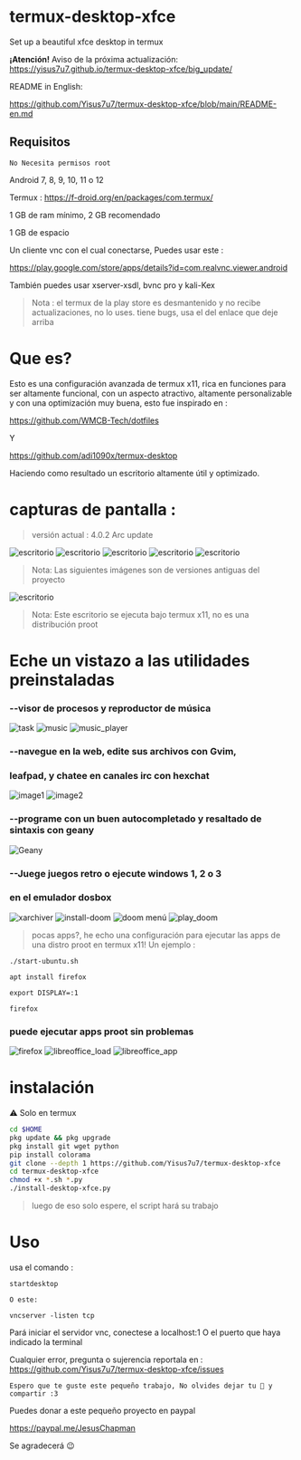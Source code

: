 # termux-desktop-xfce
Set up a beautiful xfce desktop in termux 

**¡Atención!**
Aviso de la próxima actualización:
https://yisus7u7.github.io/termux-desktop-xfce/big_update/

README in English:

https://github.com/Yisus7u7/termux-desktop-xfce/blob/main/README-en.md

## Requisitos 

`No Necesita permisos root`

Android 7, 8, 9, 10, 11 o 12

Termux : https://f-droid.org/en/packages/com.termux/

1 GB de ram mínimo, 2 GB recomendado 

1 GB de espacio 

Un cliente vnc con el cual conectarse, 
Puedes usar este :

https://play.google.com/store/apps/details?id=com.realvnc.viewer.android

También puedes usar xserver-xsdl, bvnc pro y 
kali-Kex

> Nota : el termux de la play store es desmantenido 
y no recibe actualizaciones, no lo uses. tiene 
bugs, usa el del enlace que deje arriba 

# Que es? 

Esto es una configuración avanzada de termux x11, 
rica en funciones para ser altamente funcional,
con un aspecto atractivo, altamente personalizable
y con una optimización muy buena, esto fue 
inspirado en :

https://github.com/WMCB-Tech/dotfiles

Y

https://github.com/adi1090x/termux-desktop

Haciendo como resultado un escritorio altamente
útil y optimizado. 

# capturas de pantalla :

> versión actual : 4.0.2 Arc update

![escritorio](./fotos/desktop.png)
![escritorio](./fotos/desktop2.png)
![escritorio](./fotos/desktop3.png)
![escritorio](./fotos/desktop5.png)
![escritorio](./fotos/desktop6.png)




> Nota: Las siguientes imágenes son de versiones antiguas del proyecto




![escritorio](./fotos/desktop7.png)



> Nota: Este escritorio se ejecuta bajo termux 
x11, no es una distribución proot

# Eche un vistazo a las utilidades preinstaladas

### --visor de procesos y reproductor de música

![task](./fotos/task.png)
![music](./fotos/music1.png)
![music_player](./fotos/play_music.png)

### --navegue en la web, edite sus archivos con Gvim,
### leafpad, y chatee en canales irc con hexchat

![image1](./fotos/web-and-mail.png) 
![image2](./fotos/chat_vim_text-editor.png) 

### --programe con un buen autocompletado y resaltado de sintaxis con geany

![Geany](./fotos/geany.png)

### --Juege juegos retro o ejecute windows 1, 2 o 3
### en el emulador dosbox

![xarchiver](./fotos/xarchiver.png)
![install-doom](./fotos/install_doom.png)
![doom menú](./fotos/playdoom-menu.png)
![play_doom](./fotos/play_doom.png)

> pocas apps?, he echo una configuración para 
> ejecutar las apps de una distro proot en termux x11! 
> Un ejemplo :

```
./start-ubuntu.sh

apt install firefox

export DISPLAY=:1

firefox 
```

### puede ejecutar apps proot sin problemas

![firefox](./fotos/proot-firefox.png) 
![libreoffice_load](./fotos/proot-libreoffice.png) 
![libreoffice_app](./fotos/proot-libreoffice2.png) 

# instalación 

⚠ Solo en termux 

```bash
cd $HOME
pkg update && pkg upgrade 
pkg install git wget python
pip install colorama
git clone --depth 1 https://github.com/Yisus7u7/termux-desktop-xfce
cd termux-desktop-xfce
chmod +x *.sh *.py
./install-desktop-xfce.py
```

> luego de eso solo espere, el script hará su trabajo 

# Uso 

usa el comando :

```
startdesktop 

O este:

vncserver -listen tcp 
```

Pará iniciar el servidor vnc, conectese a localhost:1
O el puerto que haya indicado la terminal 

Cualquier error, pregunta o sujerencia reportala en :
https://github.com/Yisus7u7/termux-desktop-xfce/issues


`Espero que te guste este pequeño trabajo,
No olvides dejar tu 🌟 y compartir :3`

Puedes donar a este pequeño proyecto en paypal

https://paypal.me/JesusChapman

Se agradecerá 😉
